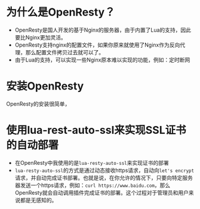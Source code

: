 # 为什么是OpenResty？
* OpenResty是国人开发的基于Nginx的服务器，由于内置了Lua的支持，因此要比Nginx更加灵活。
* OpenResty支持nginx的配置文件，如果你原来就使用了Nginx作为反向代理，那么配置文件拷贝过去就可以了。
* 由于Lua的支持，可以实现一些Nginx原本难以实现的功能，例如：定时断网


# 安装OpenResty

OpenResty的安装很简单，



# 使用lua-rest-auto-ssl来实现SSL证书的自动部署

* 在OpenResty中我使用的是`lua-resty-auto-ssl`来实现证书的部署
* `lua-resty-auto-ssl`的方式是通过动态接收https请求，自动向`let's encrypt`请求，并自动完成证书部署。也就是说，在你允许的情况下，只要向特定服务器发送一个https请求，例如：`curl https://www.baidu.com`，那么OpenResty就会自动调用插件完成证书的部署。这个过程对于管理员和用户来说都是无感知的。
